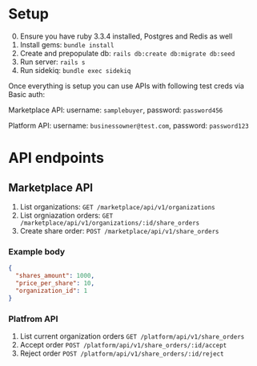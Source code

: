 # Setup
0. Ensure you have ruby 3.3.4 installed, Postgres and Redis as well
1. Install gems: `bundle install`
2. Create and prepopulate db: `rails db:create db:migrate db:seed`
3. Run server: `rails s`
4. Run sidekiq: `bundle exec sidekiq`

Once everything is setup you can use APIs with following test creds via Basic auth:

Marketplace API: username: `samplebuyer`, password: `password456`

Platform API: username: `businessowner@test.com`, password: `password123`

# API endpoints
## Marketplace API
1. List organizations: `GET /marketplace/api/v1/organizations`
2. List orgniazation orders: `GET /marketplace/api/v1/organizations/:id/share_orders`
3. Create share order: `POST /marketplace/api/v1/share_orders`
### Example body
```json
{
  "shares_amount": 1000,
  "price_per_share": 10,
  "organization_id": 1
}
```

### Platfrom API

1. List current organization orders `GET /platform/api/v1/share_orders`
2. Accept order `POST /platform/api/v1/share_orders/:id/accept`
3. Reject order `POST /platform/api/v1/share_orders/:id/reject`
